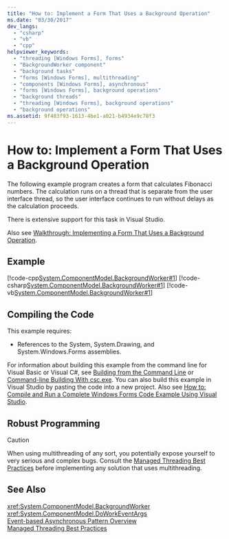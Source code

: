 ```yaml
---
title: "How to: Implement a Form That Uses a Background Operation"
ms.date: "03/30/2017"
dev_langs: 
  - "csharp"
  - "vb"
  - "cpp"
helpviewer_keywords: 
  - "threading [Windows Forms], forms"
  - "BackgroundWorker component"
  - "background tasks"
  - "forms [Windows Forms], multithreading"
  - "components [Windows Forms], asynchronous"
  - "forms [Windows Forms], background operations"
  - "background threads"
  - "threading [Windows Forms], background operations"
  - "background operations"
ms.assetid: 9f483f93-1613-4be1-a021-b4934e9c78f3
---
```

# How to: Implement a Form That Uses a Background Operation
The following example program creates a form that calculates Fibonacci numbers. The calculation runs on a thread that is separate from the user interface thread, so the user interface continues to run without delays as the calculation proceeds.  
  
 There is extensive support for this task in Visual Studio.  
  
 Also see [Walkthrough: Implementing a Form That Uses a Background Operation](http://msdn.microsoft.com/library/b2zk6580(v=vs.110)).  
  
## Example  
 [!code-cpp[System.ComponentModel.BackgroundWorker#1](../../../../samples/snippets/cpp/VS_Snippets_Winforms/System.ComponentModel.BackgroundWorker/CPP/fibonacciform.cpp#1)]
 [!code-csharp[System.ComponentModel.BackgroundWorker#1](../../../../samples/snippets/csharp/VS_Snippets_Winforms/System.ComponentModel.BackgroundWorker/CS/fibonacciform.cs#1)]
 [!code-vb[System.ComponentModel.BackgroundWorker#1](../../../../samples/snippets/visualbasic/VS_Snippets_Winforms/System.ComponentModel.BackgroundWorker/VB/fibonacciform.vb#1)]  
  
## Compiling the Code  
 This example requires:  
  
- References to the System, System.Drawing, and System.Windows.Forms assemblies.  
  
 For information about building this example from the command line for Visual Basic or Visual C#, see [Building from the Command Line](~/docs/visual-basic/reference/command-line-compiler/building-from-the-command-line.md) or [Command-line Building With csc.exe](~/docs/csharp/language-reference/compiler-options/command-line-building-with-csc-exe.md). You can also build this example in Visual Studio by pasting the code into a new project.  Also see [How to: Compile and Run a Complete Windows Forms Code Example Using Visual Studio](http://msdn.microsoft.com/library/Bb129228(v=vs.110)).  
  
## Robust Programming  
  
> [!CAUTION]
>  When using multithreading of any sort, you potentially expose yourself to very serious and complex bugs. Consult the [Managed Threading Best Practices](../../../../docs/standard/threading/managed-threading-best-practices.md) before implementing any solution that uses multithreading.  
  
## See Also  
 <xref:System.ComponentModel.BackgroundWorker>  
 <xref:System.ComponentModel.DoWorkEventArgs>  
 [Event-based Asynchronous Pattern Overview](../../../../docs/standard/asynchronous-programming-patterns/event-based-asynchronous-pattern-overview.md)  
 [Managed Threading Best Practices](../../../../docs/standard/threading/managed-threading-best-practices.md)
